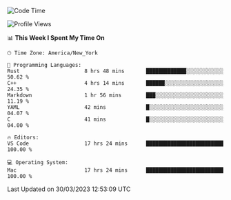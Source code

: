 <!--START_SECTION:waka-->
![Code Time](http://img.shields.io/badge/Code%20Time-266%20hrs%2026%20mins-blue)

![Profile Views](http://img.shields.io/badge/Profile%20Views-27-blue)

📊 **This Week I Spent My Time On** 

```text
🕑︎ Time Zone: America/New_York

💬 Programming Languages: 
Rust                     8 hrs 48 mins       █████████████░░░░░░░░░░░░   50.62 % 
C++                      4 hrs 14 mins       ██████░░░░░░░░░░░░░░░░░░░   24.35 % 
Markdown                 1 hr 56 mins        ███░░░░░░░░░░░░░░░░░░░░░░   11.19 % 
YAML                     42 mins             █░░░░░░░░░░░░░░░░░░░░░░░░   04.07 % 
C                        41 mins             █░░░░░░░░░░░░░░░░░░░░░░░░   04.00 % 

🔥 Editors: 
VS Code                  17 hrs 24 mins      █████████████████████████   100.00 % 

💻 Operating System: 
Mac                      17 hrs 24 mins      █████████████████████████   100.00 % 
```


 Last Updated on 30/03/2023 12:53:09 UTC
<!--END_SECTION:waka-->
